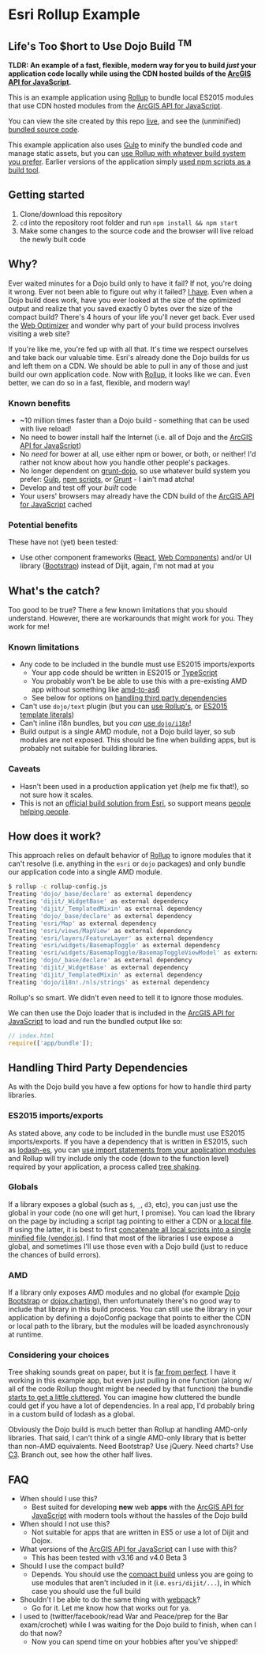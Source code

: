 # Esri Rollup Example

## Life's Too $hort to Use Dojo Build <sup>TM</sup>

**TLDR: An example of a fast, flexible, modern way for you to build *just* your application code locally while using the CDN hosted builds of the [ArcGIS API for JavaScript].**

This is an example application using [Rollup] to bundle local ES2015 modules that use CDN hosted modules from the [ArcGIS API for JavaScript].

You can view the site created by this repo [live](http://tomwayson.github.io/esri-rollup-example/), and see the (unminified) [bundled source code](http://tomwayson.github.io/esri-rollup-example/app/bundle.js).

This example application also uses [Gulp] to minify the bundled code and manage static assets, but you can [use Rollup with whatever build system you prefer](https://github.com/rollup/rollup/wiki/Build-tools). Earlier versions of the application simply [used npm scripts as a build tool](https://github.com/tomwayson/esri-rollup-example/blob/v0.0.8/package.json#L17-L21).

## Getting started

1. Clone/download this repository
2. `cd` into the repository root folder and run
`npm install && npm start`
3. Make some changes to the source code and the browser will live reload the newly built code

## Why?

Ever waited minutes for a Dojo build only to have it fail? If not, you're doing it wrong. Ever not been able to figure out why it failed? [I have](https://github.com/odoe/generator-arcgis-js-app/issues/11). Even when a Dojo build does work, have you ever looked at the size of the optimized output and realize that you saved exactly 0 bytes over the size of the compact build? There's 4 hours of your life you'll never get back. Ever used the [Web Optimizer](https://jso.arcgis.com/) and wonder why part of your build process involves visiting a web site?

If you're like me, you're fed up with all that. It's time we respect ourselves and take back our valuable time. Esri's already done the Dojo builds for us and left them on a CDN. We should be able to pull in any of those and just build our own application code. Now with [Rollup], it looks like we can. Even better, we can do so in a fast, flexible, and modern way!

### Known benefits
* ~10 million times faster than a Dojo build - something that can be used with live reload!
* No need to bower install half the Internet (i.e. all of Dojo and the [ArcGIS API for JavaScript])
* No _need_ for bower at all, use either npm or bower, or both, or neither! I'd rather not know about how you handle other people's packages.
* No longer dependent on [grunt-dojo](https://www.npmjs.com/package/grunt-dojo), so use whatever build system you prefer: [Gulp], [npm scripts](http://blog.keithcirkel.co.uk/how-to-use-npm-as-a-build-tool/), or [Grunt](https://github.com/chrisprice/grunt-rollup) - I ain't mad atcha!
* Develop and test off your _built_ code
* Your users' browsers may already have the CDN build of the [ArcGIS API for JavaScript] cached

### Potential benefits
These have not (yet) been tested:
* Use other component frameworks ([React](https://github.com/odoe/esrijs4-vm-react), [Web Components](https://github.com/patrickarlt/custom-elements-dev-summit-2016)) and/or UI library ([Bootstrap]) instead of Dijit, again, I'm not mad at you

## What's the catch?

Too good to be true? There a few known limitations that you should understand. However, there are workarounds that might work for you. They work for me!

### Known limitations
* Any code to be included in the bundle must use ES2015 imports/exports
  * Your app code should be written in ES2015 or [TypeScript](https://github.com/rollup/rollup-plugin-typescript)
  * You probably won't be be able to use this with a pre-existing AMD app without something like [amd-to-as6](https://github.com/jonbretman/amd-to-as6)
  * See below for options on [handling third party dependencies](#handling-third-party-dependencies)
* Can't use `dojo/text` plugin (but you can [use Rollup's](https://github.com/tomwayson/esri-rollup-example/blob/4bd1b8819b36a009b70f02ba1e0eb82025f072c7/src/SidePanel.js#L4-L6), or [ES2015 template literals](https://github.com/tomwayson/esri-rollup-example/blob/e7f239c5e042ba2fc68d40093a10aa01a6176585/src/app/App.js#L13-L20))
* Can't inline i18n bundles, but you _can_ [use `dojo/i18n`](https://github.com/tomwayson/esri-rollup-example/blob/4bd1b8819b36a009b70f02ba1e0eb82025f072c7/src/SidePanel.js#L7)!
* Build output is a single AMD module, not a Dojo build layer, so sub modules are not exposed. This should be fine when building apps, but is probably not suitable for building libraries.

### Caveats
* Hasn't been used in a production application yet (help me fix that!), so not sure how it scales.
* This is not an [official build solution from Esri](https://developers.arcgis.com/javascript/jshelp/inside_bower_custom_builds.html), so support means [people helping people](https://github.com/tomwayson/esri-rollup-example/issues).

## How does it work?

This approach relies on default behavior of [Rollup] to ignore modules that it can't resolve (i.e. anything in the `esri` or `dojo` packages) and only bundle our application code into a single AMD module.

```bash
$ rollup -c rollup-config.js
Treating 'dojo/_base/declare' as external dependency
Treating 'dijit/_WidgetBase' as external dependency
Treating 'dijit/_TemplatedMixin' as external dependency
Treating 'dojo/_base/declare' as external dependency
Treating 'esri/Map' as external dependency
Treating 'esri/views/MapView' as external dependency
Treating 'esri/layers/FeatureLayer' as external dependency
Treating 'esri/widgets/BasemapToggle' as external dependency
Treating 'esri/widgets/BasemapToggle/BasemapToggleViewModel' as external dependency
Treating 'dojo/_base/declare' as external dependency
Treating 'dijit/_WidgetBase' as external dependency
Treating 'dijit/_TemplatedMixin' as external dependency
Treating 'dojo/i18n!./nls/strings' as external dependency
```

Rollup's so smart. We didn't even need to tell it to ignore those modules.

We can then use the Dojo loader that is included in the [ArcGIS API for JavaScript] to load and run the bundled output like so:

```js
// index.html
require(['app/bundle']);
```

## Handling Third Party Dependencies

As with the Dojo build you have a few options for how to handle third party libraries.

### ES2015 imports/exports

As stated above, any code to be included in the bundle must use ES2015 imports/exports. If you have a dependency that is written in ES2015, such as [lodash-es](https://www.npmjs.com/package/lodash-es), you can [use import statements from your application modules](https://github.com/rollup/rollup-plugin-typescript) and Rollup will try include only the code (down to the function level) required by your application, a process called [tree shaking](https://medium.com/@Rich_Harris/tree-shaking-versus-dead-code-elimination-d3765df85c80).

### Globals

If a library exposes a global (such as `$`, `_`, `d3`, etc), you can just use the global in your code (no one will get hurt, I promise). You can load the library on the page by including a script tag pointing to either a CDN or [a local file](https://github.com/tomwayson/esri-rollup-example/blob/84b0c433ab37ceca860df2c72b3c412501e7bb97/src/index.html#L26). If using the latter, it is best to first [concatenate all local scripts into a single minified file (vendor.js)](https://github.com/tomwayson/esri-rollup-example/blob/84b0c433ab37ceca860df2c72b3c412501e7bb97/gulpfile.js#L73-L88). I find that most of the libraries I use expose a global, and sometimes I'll use those even with a Dojo build (just to reduce the chances of build errors).

### AMD

If a library only exposes AMD modules and no global (for example [Dojo Bootstrap](http://xsokev.github.io/Dojo-Bootstrap/) or [dojox.charting](https://dojotoolkit.org/reference-guide/1.10/dojox/charting.html)), then unfortunately there's no good way to include that library in this build process. You can still use the library in your application by defining a dojoConfig package that points to either the CDN or local path to the library, but the modules will be loaded asynchronously at runtime.

### Considering your choices

Tree shaking sounds great on paper, but it is [far from perfect](https://github.com/rollup/rollup/issues/45#issuecomment-168127982). I have it working in this example app, but even just pulling in one function (along w/ all of the code Rollup thought might be needed by that function) the bundle [starts to get a little cluttered](http://tomwayson.github.io/esri-rollup-example/app/bundle.js). You can imagine how cluttered the bundle could get if you have a lot of dependencies. In a real app, I'd probably bring in a custom build of lodash as a global.

Obviously the Dojo build is much better than Rollup at handling AMD-only libraries. That said, I can't think of a single AMD-only library that is better than non-AMD equivalents. Need Bootstrap? Use jQuery. Need charts? Use [C3](http://c3js.org/). Branch out, see how the other half lives.

## FAQ
* When should I use this?
  * Best suited for developing **new** web **apps** with the [ArcGIS API for JavaScript] with modern tools without the hassles of the Dojo build
* When should I not use this?
  * Not suitable for apps that are written in ES5 or use a lot of Dijit and Dojox.
* What versions of the [ArcGIS API for JavaScript] can I use with this?
  * This has been tested with v3.16 and v4.0 Beta 3
* Should I use the compact build?
  * Depends. You should use the [compact build](https://developers.arcgis.com/javascript/jshelp/intro_accessapi.html#compact-build) unless you are going to use modules that aren't included in it (i.e. `esri/dijit/...`), in which case you should use the full build
* Shouldn't I be able to do the same thing with [webpack](https://webpack.github.io/)?
  * Go for it. Let me know how that works out for ya.
* I used to (twitter/facebook/read War and Peace/prep for the Bar exam/crochet) while I was waiting for the Dojo build to finish, when can I do that now?
  * Now you can spend time on your hobbies after you've shipped!

[Rollup]:http://rollupjs.org
[ArcGIS API for JavaScript]:https://developers.arcgis.com/javascript/
[Gulp]:http://gulpjs.com/
[Bootstrap]:http://getbootstrap.com/
